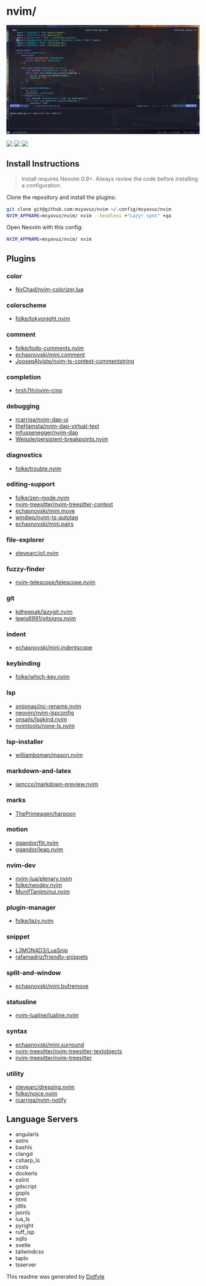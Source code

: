 # nvim/

<img src="./screenshot.png"/>

<a href="https://dotfyle.com/msyavuz/nvim"><img src="https://dotfyle.com/msyavuz/nvim/badges/plugins?style=flat" /></a>
<a href="https://dotfyle.com/msyavuz/nvim"><img src="https://dotfyle.com/msyavuz/nvim/badges/leaderkey?style=flat" /></a>
<a href="https://dotfyle.com/msyavuz/nvim"><img src="https://dotfyle.com/msyavuz/nvim/badges/plugin-manager?style=flat" /></a>


## Install Instructions

 > Install requires Neovim 0.9+. Always review the code before installing a configuration.

Clone the repository and install the plugins:

```sh
git clone git@github.com:msyavuz/nvim ~/.config/msyavuz/nvim
NVIM_APPNAME=msyavuz/nvim/ nvim --headless +"Lazy! sync" +qa
```

Open Neovim with this config:

```sh
NVIM_APPNAME=msyavuz/nvim/ nvim
```

## Plugins

### color

+ [NvChad/nvim-colorizer.lua](https://dotfyle.com/plugins/NvChad/nvim-colorizer.lua)
### colorscheme

+ [folke/tokyonight.nvim](https://dotfyle.com/plugins/folke/tokyonight.nvim)
### comment

+ [folke/todo-comments.nvim](https://dotfyle.com/plugins/folke/todo-comments.nvim)
+ [echasnovski/mini.comment](https://dotfyle.com/plugins/echasnovski/mini.comment)
+ [JoosepAlviste/nvim-ts-context-commentstring](https://dotfyle.com/plugins/JoosepAlviste/nvim-ts-context-commentstring)
### completion

+ [hrsh7th/nvim-cmp](https://dotfyle.com/plugins/hrsh7th/nvim-cmp)
### debugging

+ [rcarriga/nvim-dap-ui](https://dotfyle.com/plugins/rcarriga/nvim-dap-ui)
+ [theHamsta/nvim-dap-virtual-text](https://dotfyle.com/plugins/theHamsta/nvim-dap-virtual-text)
+ [mfussenegger/nvim-dap](https://dotfyle.com/plugins/mfussenegger/nvim-dap)
+ [Weissle/persistent-breakpoints.nvim](https://dotfyle.com/plugins/Weissle/persistent-breakpoints.nvim)
### diagnostics

+ [folke/trouble.nvim](https://dotfyle.com/plugins/folke/trouble.nvim)
### editing-support

+ [folke/zen-mode.nvim](https://dotfyle.com/plugins/folke/zen-mode.nvim)
+ [nvim-treesitter/nvim-treesitter-context](https://dotfyle.com/plugins/nvim-treesitter/nvim-treesitter-context)
+ [echasnovski/mini.move](https://dotfyle.com/plugins/echasnovski/mini.move)
+ [windwp/nvim-ts-autotag](https://dotfyle.com/plugins/windwp/nvim-ts-autotag)
+ [echasnovski/mini.pairs](https://dotfyle.com/plugins/echasnovski/mini.pairs)
### file-explorer

+ [stevearc/oil.nvim](https://dotfyle.com/plugins/stevearc/oil.nvim)
### fuzzy-finder

+ [nvim-telescope/telescope.nvim](https://dotfyle.com/plugins/nvim-telescope/telescope.nvim)
### git

+ [kdheepak/lazygit.nvim](https://dotfyle.com/plugins/kdheepak/lazygit.nvim)
+ [lewis6991/gitsigns.nvim](https://dotfyle.com/plugins/lewis6991/gitsigns.nvim)
### indent

+ [echasnovski/mini.indentscope](https://dotfyle.com/plugins/echasnovski/mini.indentscope)
### keybinding

+ [folke/which-key.nvim](https://dotfyle.com/plugins/folke/which-key.nvim)
### lsp

+ [smjonas/inc-rename.nvim](https://dotfyle.com/plugins/smjonas/inc-rename.nvim)
+ [neovim/nvim-lspconfig](https://dotfyle.com/plugins/neovim/nvim-lspconfig)
+ [onsails/lspkind.nvim](https://dotfyle.com/plugins/onsails/lspkind.nvim)
+ [nvimtools/none-ls.nvim](https://dotfyle.com/plugins/nvimtools/none-ls.nvim)
### lsp-installer

+ [williamboman/mason.nvim](https://dotfyle.com/plugins/williamboman/mason.nvim)
### markdown-and-latex

+ [iamcco/markdown-preview.nvim](https://dotfyle.com/plugins/iamcco/markdown-preview.nvim)
### marks

+ [ThePrimeagen/harpoon](https://dotfyle.com/plugins/ThePrimeagen/harpoon)
### motion

+ [ggandor/flit.nvim](https://dotfyle.com/plugins/ggandor/flit.nvim)
+ [ggandor/leap.nvim](https://dotfyle.com/plugins/ggandor/leap.nvim)
### nvim-dev

+ [nvim-lua/plenary.nvim](https://dotfyle.com/plugins/nvim-lua/plenary.nvim)
+ [folke/neodev.nvim](https://dotfyle.com/plugins/folke/neodev.nvim)
+ [MunifTanjim/nui.nvim](https://dotfyle.com/plugins/MunifTanjim/nui.nvim)
### plugin-manager

+ [folke/lazy.nvim](https://dotfyle.com/plugins/folke/lazy.nvim)
### snippet

+ [L3MON4D3/LuaSnip](https://dotfyle.com/plugins/L3MON4D3/LuaSnip)
+ [rafamadriz/friendly-snippets](https://dotfyle.com/plugins/rafamadriz/friendly-snippets)
### split-and-window

+ [echasnovski/mini.bufremove](https://dotfyle.com/plugins/echasnovski/mini.bufremove)
### statusline

+ [nvim-lualine/lualine.nvim](https://dotfyle.com/plugins/nvim-lualine/lualine.nvim)
### syntax

+ [echasnovski/mini.surround](https://dotfyle.com/plugins/echasnovski/mini.surround)
+ [nvim-treesitter/nvim-treesitter-textobjects](https://dotfyle.com/plugins/nvim-treesitter/nvim-treesitter-textobjects)
+ [nvim-treesitter/nvim-treesitter](https://dotfyle.com/plugins/nvim-treesitter/nvim-treesitter)
### utility

+ [stevearc/dressing.nvim](https://dotfyle.com/plugins/stevearc/dressing.nvim)
+ [folke/noice.nvim](https://dotfyle.com/plugins/folke/noice.nvim)
+ [rcarriga/nvim-notify](https://dotfyle.com/plugins/rcarriga/nvim-notify)
## Language Servers

+ angularls
+ astro
+ bashls
+ clangd
+ csharp_ls
+ cssls
+ dockerls
+ eslint
+ gdscript
+ gopls
+ html
+ jdtls
+ jsonls
+ lua_ls
+ pyright
+ ruff_lsp
+ sqlls
+ svelte
+ tailwindcss
+ taplo
+ tsserver


 This readme was generated by [Dotfyle](https://dotfyle.com)
